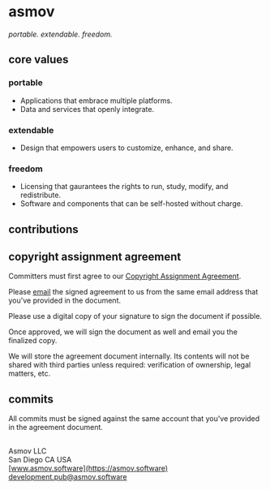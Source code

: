 # asmov
*portable. extendable. freedom.*

## core values

### portable
- Applications that embrace multiple platforms.
- Data and services that openly integrate.
### extendable
- Design that empowers users to customize, enhance, and share.
### freedom
- Licensing that gaurantees the rights to run, study, modify, and redistribute.
- Software and components that can be self-hosted without charge.

## contributions

## copyright assignment agreement
Committers must first agree to our [Copyright Assignment Agreement](./agreements/Copyright_Assignment_Agreement_between_Individual_and_Asmov_LLC.fodt).  

Please [email](mailto:development.pub@asmov.software) the signed agreement to us from the same email address that you've provided in the document.  

Please use a digital copy of your signature to sign the document if possible.  

Once approved, we will sign the document as well and email you the finalized copy.  

We will store the agreement document internally. Its contents will not be shared with third parties unless required: verification of ownership, legal matters, etc.

## commits

All commits must be signed against the same account that you've provided in the agreement document.

##

Asmov LLC  
San Diego CA USA  
[www.asmov.software](https://asmov.software)  
[development.pub@asmov.software](mailto:development.pub@asmov.software)
